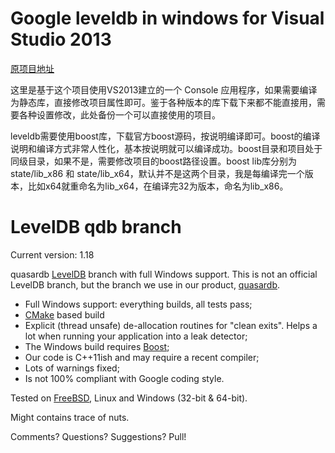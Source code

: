 
Google leveldb in windows for Visual Studio 2013
========================================

[原项目地址](https://github.com/bureau14/leveldb)

这里是基于这个项目使用VS2013建立的一个 Console 应用程序，如果需要编译为静态库，直接修改项目属性即可。鉴于各种版本的库下载下来都不能直接用，需要各种设置修改，此处备份一个可以直接使用的项目。

leveldb需要使用boost库，下载官方boost源码，按说明编译即可。boost的编译说明和编译方式非常人性化，基本按说明就可以编译成功。boost目录和项目处于同级目录，如果不是，需要修改项目的boost路径设置。boost lib库分别为 state/lib_x86 和 state/lib_x64，默认并不是这两个目录，我是每编译完一个版本，比如x64就重命名为lib_x64，在编译完32为版本，命名为lib_x86。

LevelDB qdb branch
==================

Current version: 1.18

quasardb [LevelDB](http://code.google.com/p/leveldb/) branch with full Windows support. This is not an official LevelDB branch, but the branch we use in our product, [quasardb](https://www.quasardb.net/).

* Full Windows support: everything builds, all tests pass;
* [CMake](http://www.cmake.org/) based build
* Explicit (thread unsafe) de-allocation routines for "clean exits". Helps a lot when running your application into a leak detector;
* The Windows build requires [Boost](http://www.boost.org/); 
* Our code is C++11ish and may require a recent compiler;
* Lots of warnings fixed;
* Is not 100% compliant with Google coding style.

Tested on [FreeBSD](http://www.freebsd.org/), Linux and Windows (32-bit & 64-bit).

Might contains trace of nuts.

Comments? Questions? Suggestions? Pull!
